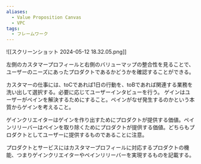 ```yaml
---
aliases:
  - Value Proposition Canvas
  - VPC
tags:
  - フレームワーク
---
```

![[スクリーンショット 2024-05-12 18.32.05.png]]

左側のカスタマープロフィールと右側のバリューマップの整合性を見ることで、ユーザーのニーズにあったプロダクトであるかどうかを確認することができる。

カスタマーの仕事には、toCであれば1日の行動を、toBであれば関連する業務を洗い出して選択する。必要に応じてユーザーインタビューを行う。
ゲインはユーザーがペインを解決するためにすること。ペインがなぜ発生するのかという本質からゲインを考えること。

ゲインクリエイターはゲインを作り出すためにプロダクトが提供する価値。ペインリリーバーはペインを取り除くためにプロダクトが提供する価値。どちらもプロダクトとしてユーザーに提供するものであることに注意。

プロダクトとサービスにはカスタマープロフィールに対応するプロダクトの機能、つまりゲインクリエイターやペインリリーバーを実現するものを記載する。
